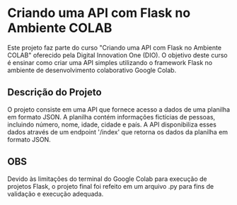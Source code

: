# Criando uma API com Flask no Ambiente COLAB
Este projeto faz parte do curso "Criando uma API com Flask no Ambiente COLAB" oferecido pela Digital Innovation One (DIO). O objetivo deste curso é ensinar como criar uma API simples utilizando o framework Flask no ambiente de desenvolvimento colaborativo Google Colab.

## Descrição do Projeto
O projeto consiste em uma API que fornece acesso a dados de uma planilha em formato JSON. A planilha contém informações fictícias de pessoas, incluindo número, nome, idade, cidade e país. A API disponibiliza esses dados através de um endpoint '/index' que retorna os dados da planilha em formato JSON.

## OBS
Devido às limitações do terminal do Google Colab para execução de projetos Flask, o projeto final foi refeito em um arquivo .py para fins de validação e execução adequada.
